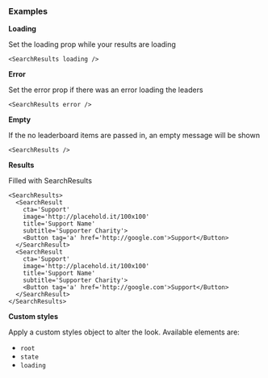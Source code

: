 ### Examples

**Loading**

Set the loading prop while your results are loading

```
<SearchResults loading />
```

**Error**

Set the error prop if there was an error loading the leaders

```
<SearchResults error />
```


**Empty**

If the no leaderboard items are passed in, an empty message will be shown

```
<SearchResults />
```

**Results**

Filled with SearchResults

```
<SearchResults>
  <SearchResult
    cta='Support'
    image='http://placehold.it/100x100'
    title='Support Name'
    subtitle='Supporter Charity'>
    <Button tag='a' href='http://google.com'>Support</Button>
  </SearchResult>
  <SearchResult
    cta='Support'
    image='http://placehold.it/100x100'
    title='Support Name'
    subtitle='Supporter Charity'>
    <Button tag='a' href='http://google.com'>Support</Button>
  </SearchResult>
</SearchResults>
```

**Custom styles**

Apply a custom styles object to alter the look. Available elements are:

- `root`
- `state`
- `loading`
